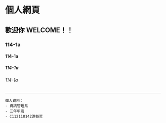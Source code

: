 # 個人網頁
## 歡迎你 WELCOME！！
### 114-1a
#### 114-1a
##### 114-1a
###### 114-1a
---
```
個人資料：
- 資訊管理系
- 三年甲班
- C112118142游益哲
```

